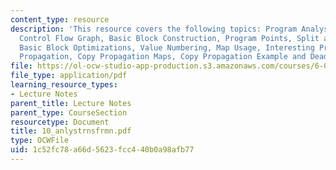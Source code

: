 ```yaml
---
content_type: resource
description: 'This resource covers the following topics: Program Analysis, Transformations,
  Control Flow Graph, Basic Block Construction, Program Points, Split and Join Points,
  Basic Block Optimizations, Value Numbering, Map Usage, Interesting Properties, Copy
  Propagation, Copy Propagation Maps, Copy Propagation Example and Dead Code Elimination.'
file: https://ol-ocw-studio-app-production.s3.amazonaws.com/courses/6-035-computer-language-engineering-sma-5502-fall-2005/1c52fc78a66d5623fcc440b0a98afb77_10_anlystrnsfrmn.pdf
file_type: application/pdf
learning_resource_types:
- Lecture Notes
parent_title: Lecture Notes
parent_type: CourseSection
resourcetype: Document
title: 10_anlystrnsfrmn.pdf
type: OCWFile
uid: 1c52fc78-a66d-5623-fcc4-40b0a98afb77
---
```

